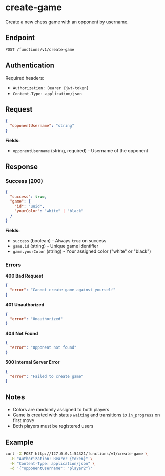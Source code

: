 # create-game

Create a new chess game with an opponent by username.

## Endpoint

```
POST /functions/v1/create-game
```

## Authentication

Required headers:
- `Authorization: Bearer {jwt-token}`
- `Content-Type: application/json`

## Request

```json
{
  "opponentUsername": "string"
}
```

**Fields:**
- `opponentUsername` (string, required) - Username of the opponent

## Response

### Success (200)

```json
{
  "success": true,
  "game": {
    "id": "uuid",
    "yourColor": "white" | "black"
  }
}
```

**Fields:**
- `success` (boolean) - Always `true` on success
- `game.id` (string) - Unique game identifier
- `game.yourColor` (string) - Your assigned color ("white" or "black")

### Errors

**400 Bad Request**
```json
{
  "error": "Cannot create game against yourself"
}
```

**401 Unauthorized**
```json
{
  "error": "Unauthorized"
}
```

**404 Not Found**
```json
{
  "error": "Opponent not found"
}
```

**500 Internal Server Error**
```json
{
  "error": "Failed to create game"
}
```

## Notes

- Colors are randomly assigned to both players
- Game is created with status `waiting` and transitions to `in_progress` on first move
- Both players must be registered users

## Example

```bash
curl -X POST http://127.0.0.1:54321/functions/v1/create-game \
  -H "Authorization: Bearer {token}" \
  -H "Content-Type: application/json" \
  -d '{"opponentUsername": "player2"}'
```
